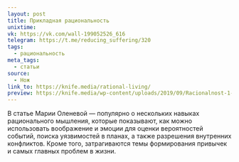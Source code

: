 ```yaml
---
layout: post
title: Прикладная рациональность
unixtime: 
vk: https://vk.com/wall-199052526_616
telegram: https://t.me/reducing_suffering/320
tags:
  - рациональность
meta_tags:
  - статьи
source:
  - Нож
link_to: https://knife.media/rational-living/
preview: https://knife.media/wp-content/uploads/2019/09/Racionalnost-1-1024x1024.jpg
---
```

В статье Марии Оленевой — популярно о нескольких навыках рационального мышления, которые показывают, как можно использовать воображение и эмоции для оценки вероятностей событий, поиска уязвимостей в планах, а также разрешения внутренних конфликтов. Кроме того, затрагиваются темы формирования привычек и самых главных проблем в жизни.
